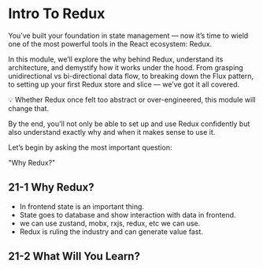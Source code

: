# Intro To Redux 

You’ve built your foundation in state management — now it’s time to wield one of the most powerful tools in the React ecosystem: Redux.



In this module, we’ll explore the why behind Redux, understand its architecture, and demystify how it works under the hood. From grasping unidirectional vs bi-directional data flow, to breaking down the Flux pattern, to setting up your first Redux store and slice — we’ve got it all covered.

💡 Whether Redux once felt too abstract or over-engineered, this module will change that.



By the end, you'll not only be able to set up and use Redux confidently but also understand exactly why and when it makes sense to use it.



Let’s begin by asking the most important question:

"Why Redux?"

## 21-1 Why Redux?
- In frontend state is an important thing. 
- State goes to database and show interaction with data in frontend. 
- we can use zustand, mobx, rxjs, redux, etc we can use.
- Redux is ruling the industry and can generate value fast. 

## 21-2 What Will You Learn?  